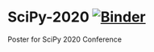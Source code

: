 # SciPy-2020 [![Binder](https://mybinder.org/badge_logo.svg)](https://mybinder.org/v2/gh/marcdh3/Scipy-2020/master?filepath=notebooks%2FSpectral%20Analysis%20of%20Mitochondrial%20Dynamics%20Poster.ipynb)
Poster for SciPy 2020 Conference
